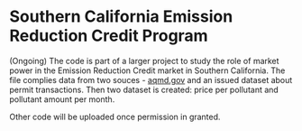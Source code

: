 # Southern California Emission Reduction Credit Program
(Ongoing)
The code is part of a larger project to study the role of market power in the Emission Reduction Credit market in Southern California. The file complies data from two souces -  [aqmd.gov](https://www.aqmd.gov/home/permits/emission-reduction-credits/historical-active-erc-and-sterc-lists) and an issued dataset about permit transactions. Then two dataset is created: price per pollutant and pollutant amount per month. 

Other code will be uploaded once permission in granted. 
